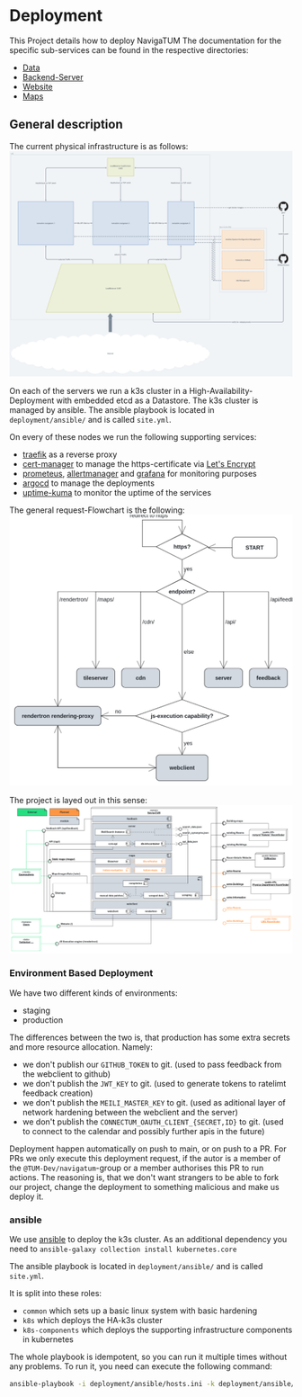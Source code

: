 # Deployment

This Project details how to deploy NavigaTUM
The documentation for the specific sub-services can be found in the respective directories:

- [Data](../data/README.md)
- [Backend-Server](../server/README.md)
- [Website](../webclient/README.md)
- [Maps](../map/README.md)

## General description

The current physical infrastructure is as follows:
![Infrastructure diagram](../resources/deployment/GlobalLayout.png)

On each of the servers we run a k3s cluster in a High-Availability-Deployment with embedded etcd as a Datastore.
The k3s cluster is managed by ansible.
The ansible playbook is located in `deployment/ansible/` and is called `site.yml`.

On every of these nodes we run the following supporting services:

- [traefik](https://traefik.io/) as a reverse proxy
- [cert-manager](https://cert-manager.io/) to manage the https-certificate via [Let's Encrypt](https://letsencrypt.org/)
- [prometeus](https://prometheus.io/), [allertmanager](https://prometheus.io/docs/alerting/latest/alertmanager/)
  and [grafana](https://grafana.com/) for monitoring purposes
- [argocd](https://argo-cd.readthedocs.io/) to manage the deployments
- [uptime-kuma](https://github.com/louislam/uptime-kuma) to monitor the uptime of the services

The general request-Flowchart is the following:  
![Flowchart, on how the requests are routed](../resources/deployment/Flowchart.png)

The project is layed out in this sense:  
![deployment diagram, of how the different components interact](../resources/deployment/Deployment_Overview.png)

### Environment Based Deployment

We have two different kinds of environments:

- staging
- production

The differences between the two is, that production has some extra secrets and more resource allocation.
Namely:

- we don't publish our `GITHUB_TOKEN` to git. (used to pass feedback from the webclient to github)
- we don't publish the `JWT_KEY` to git. (used to generate tokens to ratelimt feedback creation)
- we don't publish the `MEILI_MASTER_KEY` to git. (used as aditional layer of network hardening between the webclient
  and the server)
- we don't publish the `CONNECTUM_OAUTH_CLIENT_{SECRET,ID}` to git. (used to connect to the calendar and possibly
  further apis in the future)

Deployment happen automatically on push to main, or on push to a PR.
For PRs we only execute this deployment request, if the autor is a member of the `@TUM-Dev/navigatum`-group or a member
authorises this PR to run actions.
The reasoning is, that we don't want strangers to be able to fork our project, change the deployment to something
malicious and make us deploy it.

### ansible

We use [ansible](https://www.ansible.com/) to deploy the k3s cluster.
As an additional dependency you need to `ansible-galaxy collection install kubernetes.core`

The ansible playbook is located in `deployment/ansible/` and is called `site.yml`.

It is split into these roles:

- `common` which sets up a basic linux system with basic hardening
- `k8s` which deploys the HA-k3s cluster
- `k8s-components` which deploys the supporting infrastructure components in kubernetes

The whole playbook is idempotent, so you can run it multiple times without any problems.
To run it, you need can execute the following command:

```bash
ansible-playbook -i deployment/ansible/hosts.ini -k deployment/ansible/site.yml
```
